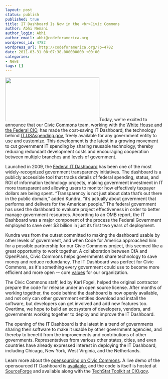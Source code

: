 ```yaml
---
layout: post
status: publish
published: true
title: IT Dashboard Is Now in the <br>Civic Commons
author: Abhi Nemani
author_login: Abhi
author_email: abhi@codeforamerica.org
wordpress_id: 4782
wordpress_url: http://codeforamerica.org/?p=4782
date: 2011-03-31 08:07:38.000000000 +00:00
categories:
- News
tags: []
---
```

<a href="http://codeforamerica.org/wp-content/uploads/2011/03/The-Federal-IT-Dashboard-is-Open-Sourced.png"><img src="http://codeforamerica.org/wp-content/uploads/2011/03/The-Federal-IT-Dashboard-is-Open-Sourced-300x139.png" alt="" title="The Federal IT Dashboard is Open Sourced!" width="300" height="139" class="alignright size-medium wp-image-4849" /></a>Today, we're excited to announce that our <a href="http://civiccommons.org/">Civic Commons</a> team, working with the <a href="http://www.whitehouse.gov/blog/2011/03/31/open-sourcing-it-dashboard-techstat-process">White House and the Federal CIO</a>, has made the cost-saving IT Dashboard, the technology behind <a href="http://it.usaspending.gov/">IT.USAspending.gov</a>, freely available for any government entity to use and customize. This development is the latest in a growing movement to cut government IT spending by sharing reusable technology, thereby reducing redundant development costs and encouraging cooperation between multiple branches and levels of government.

Launched in 2009, the <a href="http://itdashboard.gov/">Federal IT Dashboard</a> has been one of the most widely-recognized government transparency initiatives. The dashboard is a publicly accessible tool that tracks details of federal spending, status, and ROI of information technology projects, making government investment in IT more transparent and allowing users to monitor how effectively taxpayer dollars are being spent. “Transparency is not just about data that’s out there in the public domain,” added Kundra, “it’s actually about government that performs and delivers for the American people.” The federal government has used the dashboard to evaluate project effectiveness in order to better manage government resources. According to an OMB report, the IT Dashboard was a major component of the process the Federal Government employed to save over $3 billion in just its first two years of deployment.

Kundra was from the outset committed to making the dashboard usable by other levels of government, and when Code for America approached him for a possible partnership for our Civic Commons project, this seemed like a great opportunity to work together. A collaboration between CfA and OpenPlans, Civic Commons helps governments share technology to save money and reduce redundancy. The IT Dashboard was perfect for Civic Commons, as it's something every government could use to become more efficient and more open -- core <a href="http://codeforamerica.org/issues">values</a> for our organization. 

The Civic Commons staff, led by Karl Fogel, helped the original contractor prepare the code for release under an open source license. After months of working together, the code behind the dashboard is now openly available, and not only can other government entities download and install the software, but developers can get involved and add new features too. Overtime, we hope to build an ecosystem of developers, vendors, and governments working together to deploy and improve the IT Dashboard.

The opening of the IT Dashboard is the latest in a trend of governments sharing their software to make it usable by other government agencies, and thereby to benefit from the improvements and contributions of other governments. Representatives from various other states, cities, and even countries have already expressed interest in deploying the IT Dashboard, including Chicago, New York, West Virginia, and the Netherlands.

Learn more about the <a href="http://civiccommons.org/2011/03/it-dashboard-open-sourced/">opensourcing on Civic Commons</a>. A live demo of the opensourced IT Dashboard is <a href="http://demo.itdashboard.reisys.com">available</a>, and the code is itself is hosted at <a href="http://sourceforge.net/projects/it-dashboard">SourceForge</a> and available along with the <a href="http://www.cio.gov/tools/">TechStat Toolkit at CIO.gov</a>.
